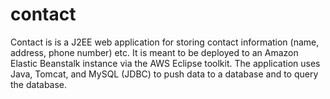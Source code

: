 # contact

Contact is is a J2EE web application for storing contact information (name, address, phone number) etc. It 
is meant to be deployed to an Amazon Elastic Beanstalk instance via the AWS Eclipse toolkit.
The application uses Java, Tomcat, and MySQL (JDBC) to push data to a database and to query the database.
